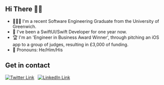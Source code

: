 ## Hi There 👋🏻
- 🧑🏻‍🎓 I'm a recent Software Engineering Graduate from the University of Greenwich.
- 📱 I've been a SwiftUI/Swift Developer for one year now.
- 🏆 I'm an 'Engineer in Business Award Winner', through pitching an iOS app to a group of judges, resulting in £3,000 of funding.
- 💬 Pronouns: He/Him/His

## Get in contact
[![Twitter Link][1.image]][1.link] &nbsp;
[![LinkedIn Link][2.image]][2.link] &nbsp; 


[1.image]: https://res.cloudinary.com/carriepresley/image/upload/c_scale,w_24/v1611433805/GitHub%20ReadMe/twitter_afinqs.png
[2.image]:https://res.cloudinary.com/carriepresley/image/upload/c_scale,w_24/v1611433798/GitHub%20ReadMe/linkedin_yrslvn.png

[1.link]: https://twitter.com/connorlynchx
[2.link]: https://www.linkedin.com/in/connor-lynch-153559171/

<!---
LynchConnor/LynchConnor is a ✨ special ✨ repository because its `README.md` (this file) appears on your GitHub profile.
You can click the Preview link to take a look at your changes.
--->
